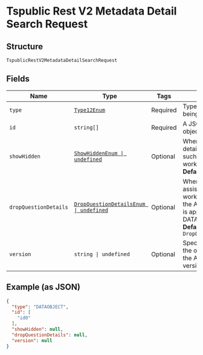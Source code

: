 
# Tspublic Rest V2 Metadata Detail Search Request

## Structure

`TspublicRestV2MetadataDetailSearchRequest`

## Fields

| Name | Type | Tags | Description |
|  --- | --- | --- | --- |
| `type` | [`Type12Enum`](../../doc/models/type-12-enum.md) | Required | Type of the metadata object being searched. Valid values |
| `id` | `string[]` | Required | A JSON array of GUIDs of the objects. |
| `showHidden` | [`ShowHiddenEnum \| undefined`](../../doc/models/show-hidden-enum.md) | Optional | When set to true, returns details of the hidden objects, such as a column in a worksheet or a table.<br>**Default**: `ShowHiddenEnum.False` |
| `dropQuestionDetails` | [`DropQuestionDetailsEnum \| undefined`](../../doc/models/drop-question-details-enum.md) | Optional | When set to true, the search assist data associated with a worksheet is not included in the API response. This attribute is applicable only for DATAOBJECT data type.<br>**Default**: `DropQuestionDetailsEnum.False` |
| `version` | `string \| undefined` | Optional | Specify the version to retrieve the objects from. By default, the API returns metadata for all versions of the object. |

## Example (as JSON)

```json
{
  "type": "DATAOBJECT",
  "id": [
    "id0"
  ],
  "showHidden": null,
  "dropQuestionDetails": null,
  "version": null
}
```

